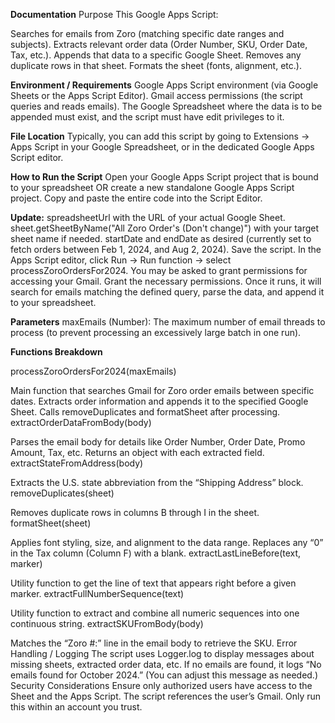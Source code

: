 **Documentation**
Purpose
This Google Apps Script:

Searches for emails from Zoro (matching specific date ranges and subjects).
Extracts relevant order data (Order Number, SKU, Order Date, Tax, etc.).
Appends that data to a specific Google Sheet.
Removes any duplicate rows in that sheet.
Formats the sheet (fonts, alignment, etc.).

**Environment / Requirements**
Google Apps Script environment (via Google Sheets or the Apps Script Editor).
Gmail access permissions (the script queries and reads emails).
The Google Spreadsheet where the data is to be appended must exist, and the script must have edit privileges to it.

**File Location**
Typically, you can add this script by going to Extensions → Apps Script in your Google Spreadsheet, or in the dedicated Google Apps Script editor.

**How to Run the Script**
Open your Google Apps Script project that is bound to your spreadsheet OR create a new standalone Google Apps Script project.
Copy and paste the entire code into the Script Editor.

**Update:**
spreadsheetUrl with the URL of your actual Google Sheet.
sheet.getSheetByName("All Zoro Order's (Don't change)") with your target sheet name if needed.
startDate and endDate as desired (currently set to fetch orders between Feb 1, 2024, and Aug 2, 2024).
Save the script.
In the Apps Script editor, click Run → Run function → select processZoroOrdersFor2024.
You may be asked to grant permissions for accessing your Gmail. Grant the necessary permissions.
Once it runs, it will search for emails matching the defined query, parse the data, and append it to your spreadsheet.

**Parameters**
maxEmails (Number): The maximum number of email threads to process (to prevent processing an excessively large batch in one run).

**Functions Breakdown**

processZoroOrdersFor2024(maxEmails)

Main function that searches Gmail for Zoro order emails between specific dates.
Extracts order information and appends it to the specified Google Sheet.
Calls removeDuplicates and formatSheet after processing.
extractOrderDataFromBody(body)

Parses the email body for details like Order Number, Order Date, Promo Amount, Tax, etc.
Returns an object with each extracted field.
extractStateFromAddress(body)

Extracts the U.S. state abbreviation from the “Shipping Address” block.
removeDuplicates(sheet)

Removes duplicate rows in columns B through I in the sheet.
formatSheet(sheet)

Applies font styling, size, and alignment to the data range.
Replaces any “0” in the Tax column (Column F) with a blank.
extractLastLineBefore(text, marker)

Utility function to get the line of text that appears right before a given marker.
extractFullNumberSequence(text)

Utility function to extract and combine all numeric sequences into one continuous string.
extractSKUFromBody(body)

Matches the “Zoro #:” line in the email body to retrieve the SKU.
Error Handling / Logging
The script uses Logger.log to display messages about missing sheets, extracted order data, etc.
If no emails are found, it logs “No emails found for October 2024.” (You can adjust this message as needed.)
Security Considerations
Ensure only authorized users have access to the Sheet and the Apps Script.
The script references the user’s Gmail. Only run this within an account you trust.
